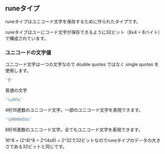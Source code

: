 ## runeタイプ

runeタイプはユニコード文字を保存するために作られたタイプです。

runeタイプはユーにコード文字が保存できるように32ビット（8x4 = 8バイト）で構成されています。

### ユニコードの文字値

ユニコード文字は一つの文字なので double quotes ではなく single quotes を使用します。

```go
'한'
```

普通の文字

```go
'\ud55c'
```

4桁16進数のユニコード文字。一部のユニコード文字を表現できます。


```go
'\U0000d55c'
```

8桁16進数のユニコード文字。全てもユニコード文字を表現できます。

16^8 = (2^4)^8 = 2^(4x8) = 2^32で32ビットなのでruneタイプのデータの大きさである32ビットと同じです。
